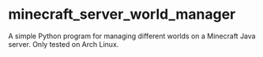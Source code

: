 # minecraft_server_world_manager
A simple Python program for managing different worlds on a Minecraft Java server. Only tested on Arch Linux.
